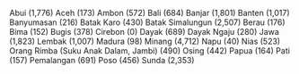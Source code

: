 Abui (1,776)
Aceh (173)
Ambon (572)
Bali (684)
Banjar (1,801)
Banten (1,017)
Banyumasan (216)
Batak Karo (430)
Batak Simalungun (2,507)
Berau (176)
Bima (152)
Bugis (378)
Cirebon (0)
Dayak (689)
Dayak Ngaju (280)
Jawa (1,823)
Lembak (1,007)
Madura (98)
Minang (4,712)
Napu (40)
Nias (523)
Orang Rimba (Suku Anak Dalam, Jambi) (490)
Osing (442)
Papua (164)
Pati (157)
Pemalangan (691)
Poso (456)
Sunda (2,353)
